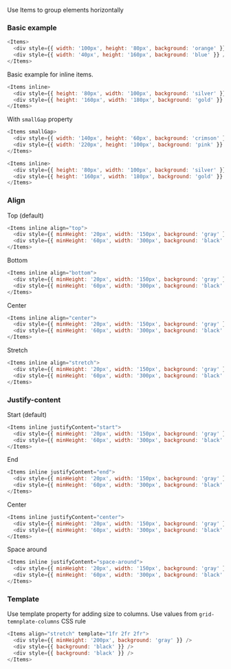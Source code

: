Use Items to group elements horizontally

### Basic example

```js
<Items>
  <div style={{ width: '100px', height: '80px', background: 'orange' }} />
  <div style={{ width: '40px', height: '160px', background: 'blue' }} />
</Items>
```

Basic example for inline items.

```js
<Items inline>
  <div style={{ height: '80px', width: '100px', background: 'silver' }} />
  <div style={{ height: '160px', width: '180px', background: 'gold' }} />
</Items>
```

With `smallGap` property

```js
<Items smallGap>
  <div style={{ width: '140px', height: '60px', background: 'crimson' }} />
  <div style={{ width: '220px', height: '100px', background: 'pink' }} />
</Items>
```

```js
<Items inline>
  <div style={{ height: '80px', width: '100px', background: 'silver' }} />
  <div style={{ height: '160px', width: '180px', background: 'gold' }} />
</Items>
```

### Align

Top (default)

```js
<Items inline align="top">
  <div style={{ minHeight: '20px', width: '150px', background: 'gray' }} />
  <div style={{ minHeight: '60px', width: '300px', background: 'black' }} />
</Items>
```

Bottom

```js
<Items inline align="bottom">
  <div style={{ minHeight: '20px', width: '150px', background: 'gray' }} />
  <div style={{ minHeight: '60px', width: '300px', background: 'black' }} />
</Items>
```

Center

```js
<Items inline align="center">
  <div style={{ minHeight: '20px', width: '150px', background: 'gray' }} />
  <div style={{ minHeight: '60px', width: '300px', background: 'black' }} />
</Items>
```

Stretch

```js
<Items inline align="stretch">
  <div style={{ minHeight: '20px', width: '150px', background: 'gray' }} />
  <div style={{ minHeight: '60px', width: '300px', background: 'black' }} />
</Items>
```

### Justify-content

Start (default)

```js
<Items inline justifyContent="start">
  <div style={{ minHeight: '20px', width: '150px', background: 'gray' }} />
  <div style={{ minHeight: '60px', width: '300px', background: 'black' }} />
</Items>
```

End

```js
<Items inline justifyContent="end">
  <div style={{ minHeight: '20px', width: '150px', background: 'gray' }} />
  <div style={{ minHeight: '60px', width: '300px', background: 'black' }} />
</Items>
```

Center

```js
<Items inline justifyContent="center">
  <div style={{ minHeight: '20px', width: '150px', background: 'gray' }} />
  <div style={{ minHeight: '60px', width: '300px', background: 'black' }} />
</Items>
```

Space around

```js
<Items inline justifyContent="space-around">
  <div style={{ minHeight: '20px', width: '150px', background: 'gray' }} />
  <div style={{ minHeight: '60px', width: '300px', background: 'black' }} />
</Items>
```


### Template

Use template property for adding size to columns. Use values from `grid-temnplate-columns` CSS rule

```js
<Items align="stretch" template="1fr 2fr 2fr">
  <div style={{ minHeight: '200px', background: 'gray' }} />
  <div style={{ background: 'black' }} />
  <div style={{ background: 'black' }} />
</Items>
```
